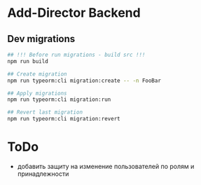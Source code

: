 # Add-Director Backend

## Dev migrations

```sh
## !!! Before run migrations - build src !!!
npm run build

## Create migration
npm run typeorm:cli migration:create -- -n FooBar

## Apply migrations
npm run typeorm:cli migration:run

## Revert last migration
npm run typeorm:cli migration:revert
```

# ToDo

- добавить защиту на изменение пользователей по ролям и принадлежности
